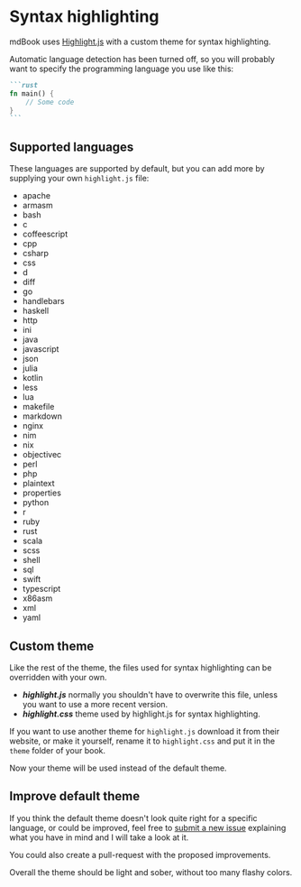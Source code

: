 # Syntax highlighting

mdBook uses [Highlight.js](https://highlightjs.org) with a custom theme
for syntax highlighting.

Automatic language detection has been turned off, so you will probably want to
specify the programming language you use like this:

~~~markdown
```rust
fn main() {
    // Some code
}
```
~~~

## Supported languages

These languages are supported by default, but you can add more by supplying
your own `highlight.js` file:

- apache
- armasm
- bash
- c
- coffeescript
- cpp
- csharp
- css
- d
- diff
- go
- handlebars
- haskell
- http
- ini
- java
- javascript
- json
- julia
- kotlin
- less
- lua
- makefile
- markdown
- nginx
- nim
- nix
- objectivec
- perl
- php
- plaintext
- properties
- python
- r
- ruby
- rust
- scala
- scss
- shell
- sql
- swift
- typescript
- x86asm
- xml
- yaml

## Custom theme
Like the rest of the theme, the files used for syntax highlighting can be
overridden with your own.

- ***highlight.js*** normally you shouldn't have to overwrite this file, unless
  you want to use a more recent version.
- ***highlight.css*** theme used by highlight.js for syntax highlighting.

If you want to use another theme for `highlight.js` download it from their
website, or make it yourself, rename it to `highlight.css` and put it in
the `theme` folder of your book.

Now your theme will be used instead of the default theme.

## Improve default theme

If you think the default theme doesn't look quite right for a specific language,
or could be improved, feel free to [submit a new
issue](https://github.com/rust-lang/mdBook/issues) explaining what you
have in mind and I will take a look at it.

You could also create a pull-request with the proposed improvements.

Overall the theme should be light and sober, without too many flashy colors.
